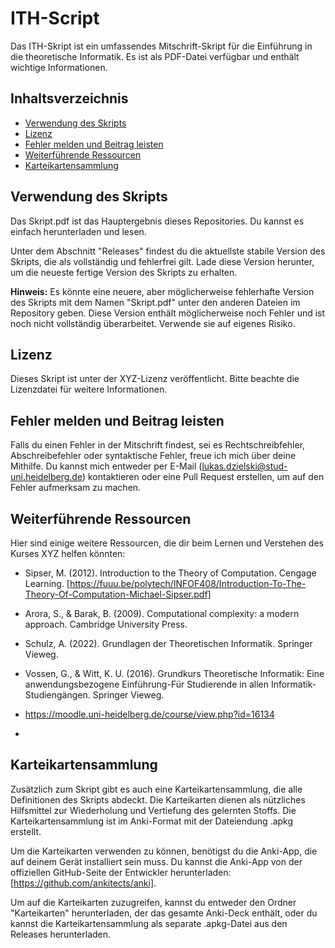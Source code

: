 # ITH-Script

Das ITH-Skript ist ein umfassendes Mitschrift-Skript für die Einführung in die theoretische Informatik. Es ist als PDF-Datei verfügbar und enthält wichtige Informationen.

## Inhaltsverzeichnis

- [Verwendung des Skripts](#verwendung-des-skripts)
- [Lizenz](#lizenz)
- [Fehler melden und Beitrag leisten](#fehler-melden-und-beitrag-leisten)
- [Weiterführende Ressourcen](#weiterführende-ressourcen)
- [Karteikartensammlung](#karteikartensammlung)

## Verwendung des Skripts

Das Skript.pdf ist das Hauptergebnis dieses Repositories. Du kannst es einfach herunterladen und lesen.

Unter dem Abschnitt "Releases" findest du die aktuellste stabile Version des Skripts, die als vollständig und fehlerfrei gilt. Lade diese Version herunter, um die neueste fertige Version des Skripts zu erhalten.

**Hinweis:** Es könnte eine neuere, aber möglicherweise fehlerhafte Version des Skripts mit dem Namen "Skript.pdf" unter den anderen Dateien im Repository geben. Diese Version enthält möglicherweise noch Fehler und ist noch nicht vollständig überarbeitet. Verwende sie auf eigenes Risiko.

## Lizenz

Dieses Skript ist unter der XYZ-Lizenz veröffentlicht. Bitte beachte die Lizenzdatei für weitere Informationen.

## Fehler melden und Beitrag leisten

Falls du einen Fehler in der Mitschrift findest, sei es Rechtschreibfehler, Abschreibefehler oder syntaktische Fehler, freue ich mich über deine Mithilfe. Du kannst mich entweder per E-Mail (lukas.dzielski@stud-uni.heidelberg.de) kontaktieren oder eine Pull Request erstellen, um auf den Fehler aufmerksam zu machen.

## Weiterführende Ressourcen

Hier sind einige weitere Ressourcen, die dir beim Lernen und Verstehen des Kurses XYZ helfen könnten:

- Sipser, M. (2012). Introduction to the Theory of Computation. Cengage Learning. [https://fuuu.be/polytech/INFOF408/Introduction-To-The-Theory-Of-Computation-Michael-Sipser.pdf]
- Arora, S., & Barak, B. (2009). Computational complexity: a modern approach. Cambridge University Press.
- Schulz, A. (2022). Grundlagen der Theoretischen Informatik. Springer Vieweg.
- Vossen, G., & Witt, K. U. (2016). Grundkurs Theoretische Informatik: Eine anwendungsbezogene Einführung-Für Studierende in allen Informatik-Studiengängen. Springer Vieweg.

- https://moodle.uni-heidelberg.de/course/view.php?id=16134
- 
## Karteikartensammlung

Zusätzlich zum Skript gibt es auch eine Karteikartensammlung, die alle Definitionen des Skripts abdeckt. Die Karteikarten dienen als nützliches Hilfsmittel zur Wiederholung und Vertiefung des gelernten Stoffs. Die Karteikartensammlung ist im Anki-Format mit der Dateiendung .apkg erstellt.

Um die Karteikarten verwenden zu können, benötigst du die Anki-App, die auf deinem Gerät installiert sein muss. Du kannst die Anki-App von der offiziellen GitHub-Seite der Entwickler herunterladen: [https://github.com/ankitects/anki].

Um auf die Karteikarten zuzugreifen, kannst du entweder den Ordner "Karteikarten" herunterladen, der das gesamte Anki-Deck enthält, oder du kannst die Karteikartensammlung als separate .apkg-Datei aus den Releases herunterladen.

